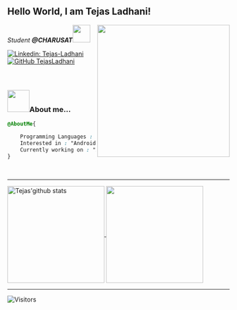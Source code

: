 
<h2> Hello World, I am Tejas Ladhani!
</h2>
<img align='right' src="https://images.squarespace-cdn.com/content/v1/5769fc401b631bab1addb2ab/1541580611624-TE64QGKRJG8SWAIUS7NS/ke17ZwdGBToddI8pDm48kPoswlzjSVMM-SxOp7CV59BZw-zPPgdn4jUwVcJE1ZvWQUxwkmyExglNqGp0IvTJZamWLI2zvYWH8K3-s_4yszcp2ryTI0HqTOaaUohrI8PI6FXy8c9PWtBlqAVlUS5izpdcIXDZqDYvprRqZ29Pw0o/coding-freak.gif" width="300">
<p><em>Student <b>@CHARUSAT</b><img src="https://cdn.dribbble.com/users/2096933/screenshots/4149835/untitled-3.gif" width="40"><br>
</em></p>

[![Linkedin: Tejas-Ladhani](https://img.shields.io/badge/-TejasLadhani-blue?style=flat-square&logo=Linkedin&logoColor=white&link=https://www.linkedin.com/in/tejas-ladhani-81ba82127/)](https://www.linkedin.com/in/tejas-ladhani-81ba82127/)
[![GitHub TejasLadhani](https://img.shields.io/github/followers/Tejas-Ladhani?label=follow&style=social)](https://github.com/Tejas-Ladhani)
</br>
</br>
</br>

### <img src="https://media.giphy.com/media/VgCDAzcKvsR6OM0uWg/giphy.gif" width="50">About me...  

```css
@AboutMe{

	Programming Languages :	"C", "C++", "JAVA", "HTML", "XML", "CSS"
	Interested in : "Android Development"
	Currently working on : "Android/Java" 
}

```

<br>

---

<a href="https://github.com/Tejas-Ladhani">
 <img align="center" src="https://github-readme-stats.vercel.app/api?username=Tejas-Ladhani&show_icons=true&theme=light&line_height=27" alt="Tejas'github stats" height="220px" />
</a>
<a href="https://github.com/Tejas-Ladhani">
  <img align="center" src="https://github-readme-stats.vercel.app/api/top-langs/?username=Tejas-Ladhani&theme=light&hide_langs_below=1" height="220px"/>
</a>

---
![Visitors](https://visitor-badge.laobi.icu/badge?page_id=Tejas-Ladhani.Tejas-Ladhani)                                 

